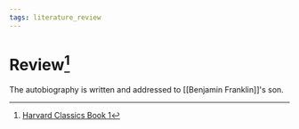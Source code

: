 ```yaml
---
tags: literature_review
---
```


# Review[^1]

The autobiography is written and addressed to [[Benjamin Franklin]]'s son.

[^1]: [Harvard Classics Book 1](zotero://open-pdf/library/items/SJ9MCWIS?page=1)